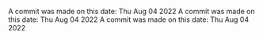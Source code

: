 A commit was made on this date: Thu Aug 04 2022
A commit was made on this date: Thu Aug 04 2022
A commit was made on this date: Thu Aug 04 2022
